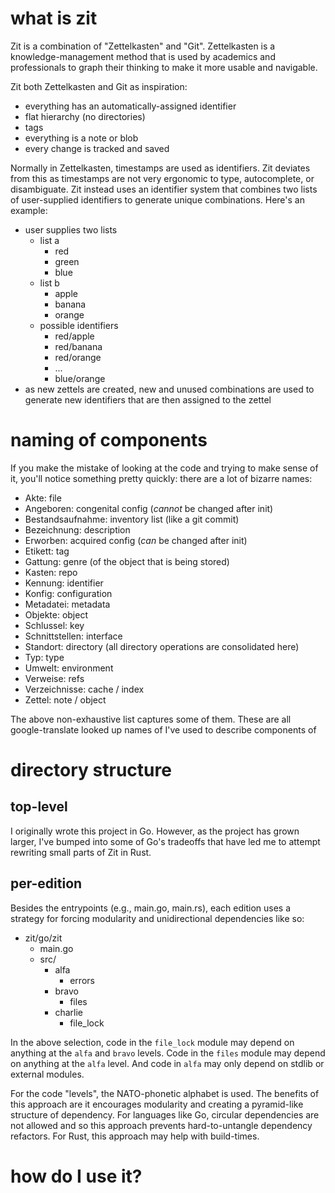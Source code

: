 # what is zit

Zit is a combination of "Zettelkasten" and "Git". Zettelkasten is a
knowledge-management method that is used by academics and professionals to graph
their thinking to make it more usable and navigable.

Zit both Zettelkasten and Git as inspiration:

-   everything has an automatically-assigned identifier
-   flat hierarchy (no directories)
-   tags
-   everything is a note or blob
-   every change is tracked and saved

Normally in Zettelkasten, timestamps are used as identifiers. Zit deviates from
this as timestamps are not very ergonomic to type, autocomplete, or
disambiguate. Zit instead uses an identifier system that combines two lists of
user-supplied identifiers to generate unique combinations. Here's an example:

-   user supplies two lists
    -   list a
        -   red
        -   green
        -   blue
    -   list b
        -   apple
        -   banana
        -   orange
    -   possible identifiers
        -   red/apple
        -   red/banana
        -   red/orange
        -   ...
        -   blue/orange
-   as new zettels are created, new and unused combinations are used to generate
    new identifiers that are then assigned to the zettel

# naming of components

If you make the mistake of looking at the code and trying to make sense of it,
you'll notice something pretty quickly: there are a lot of bizarre names:

-   Akte: file
-   Angeboren: congenital config (*cannot* be changed after init)
-   Bestandsaufnahme: inventory list (like a git commit)
-   Bezeichnung: description
-   Erworben: acquired config (*can* be changed after init)
-   Etikett: tag
-   Gattung: genre (of the object that is being stored)
-   Kasten: repo
-   Kennung: identifier
-   Konfig: configuration
-   Metadatei: metadata
-   Objekte: object
-   Schlussel: key
-   Schnittstellen: interface
-   Standort: directory (all directory operations are consolidated here)
-   Typ: type
-   Umwelt: environment
-   Verweise: refs
-   Verzeichnisse: cache / index
-   Zettel: note / object

The above non-exhaustive list captures some of them. These are all
google-translate looked up names of I've used to describe components of

# directory structure

## top-level

I originally wrote this project in Go. However, as the project has grown larger,
I've bumped into some of Go's tradeoffs that have led me to attempt rewriting
small parts of Zit in Rust.

## per-edition

Besides the entrypoints (e.g., main.go, main.rs), each edition uses a strategy
for forcing modularity and unidirectional dependencies like so:

-   zit/go/zit
    -   main.go
    -   src/
        -   alfa
            -   errors
        -   bravo
            -   files
        -   charlie
            -   file_lock

In the above selection, code in the `file_lock` module may depend on anything at
the `alfa` and `bravo` levels. Code in the `files` module may depend on anything
at the `alfa` level. And code in `alfa` may only depend on stdlib or external
modules.

For the code "levels", the NATO-phonetic alphabet is used. The benefits of this
approach are it encourages modularity and creating a pyramid-like structure of
dependency. For languages like Go, circular dependencies are not allowed and so
this approach prevents hard-to-untangle dependency refactors. For Rust, this
approach may help with build-times.

# how do I use it?
